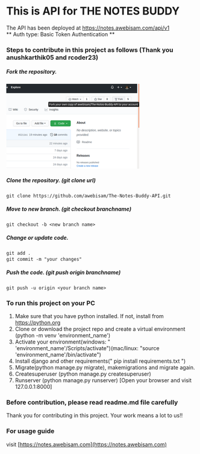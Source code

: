 # This is API for THE NOTES BUDDY

The API has been deployed at https://notes.awebisam.com/api/v1
<br>
** Auth type: Basic Token Authentication **

### Steps to contribute in this project as follows (Thank you anushkarthik05 and rcoder23)

##### Fork the repository.
![FORK](/assets/FORKME.png)

##### Clone the repository. (git clone url)
```
git clone https://github.com/awebisam/The-Notes-Buddy-API.git
```
##### Move to new branch. (git checkout branchname)
```
git checkout -b <new branch name>
```
##### Change or update code.
```
git add .
git commit -m "your changes"
```
##### Push the code. (git push origin branchname)
```
git push -u origin <your branch name>
```

### To run this project on your PC

1. Make sure that you have python installed. If not, install from https://python.org
2. Clone or download the project repo and create a virtual environment (python -m venv 'environment_name')
3. Activate your environment(windows: " 'environment_name'/Scripts/activate")(mac/linux: "source 'environment_name'/bin/activate")
4. Install django and other requirements(" pip install requirements.txt ")
5. Migrate(python manage.py migrate), makemigrations and migrate again.
6. Createsuperuser (python manage.py createsuperuser)
7. Runserver (python manage.py runserver) [Open your browser and visit 127.0.0.1:8000]

### Before contribution, please read readme.md file carefully

Thank you for contributing in this project. Your work means a lot to us!!

### For usage guide
visit [https://notes.awebisam.com](https://notes.awebisam.com)
